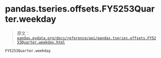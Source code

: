 # pandas.tseries.offsets.FY5253Quarter.weekday

> 原文：[`pandas.pydata.org/docs/reference/api/pandas.tseries.offsets.FY5253Quarter.weekday.html`](https://pandas.pydata.org/docs/reference/api/pandas.tseries.offsets.FY5253Quarter.weekday.html)

```py
FY5253Quarter.weekday
```
